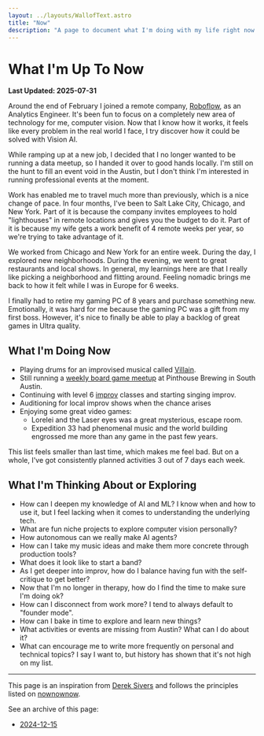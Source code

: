 ```yaml
---
layout: ../layouts/WallofText.astro
title: "Now"
description: "A page to document what I'm doing with my life right now."
---
```

# What I'm Up To Now
**Last Updated: 2025-07-31**

Around the end of February I joined a remote company, [Roboflow](https://www.roboflow.com), as an Analytics Engineer. It's been fun to focus on a completely new area of technology for me, computer vision. Now that I know how it works, it feels like every problem in the real world I face, I try discover how it could be solved with Vision AI.

While ramping up at a new job, I decided that I no longer wanted to be running a data meetup, so I handed it over to good hands locally. I'm still on the hunt to fill an event void in the Austin, but I don't think I'm interested in running professional events at the moment.

Work has enabled me to travel much more than previously, which is a nice change of pace. In four months, I've been to Salt Lake City, Chicago, and New York. Part of it is because the company invites employees to hold "lighthouses" in remote locations and gives you the budget to do it. Part of it is because my wife gets a work benefit of 4 remote weeks per year, so we're trying to take advantage of it.

We worked from Chicago and New York for an entire week. During the day, I explored new neighborhoods. During the evening, we went to great restaurants and local shows. In general, my learnings here are that I really like picking a neighborhood and flitting around. Feeling nomadic brings me back to how it felt while I was in Europe for 6 weeks.

I finally had to retire my gaming PC of 8 years and purchase something new. Emotionally, it was hard for me because the gaming PC was a gift from my first boss. However, it's nice to finally be able to play a backlog of great games in Ultra quality.

## What I'm Doing Now
- Playing drums for an improvised musical called [Villain](https://hideouttheatre.com/shows/Villain).
- Still running a [weekly board game meetup](https://www.meetup.com/games-and-grub-austin/) at Pinthouse Brewing in South Austin.
- Continuing with level 6 [improv](https://www.hideouttheatre.com/) classes and starting singing improv.
- Auditioning for local improv shows when the chance arises
- Enjoying some great video games:
  -  Lorelei and the Laser eyes was a great mysterious, escape room. 
  -  Expedition 33 had phenomenal music and the world building engrossed me more than any game in the past few years.

This list feels smaller than last time, which makes me feel bad. But on a whole, I've got consistently planned activities 3 out of 7 days each week. 

## What I'm Thinking About or Exploring
- How can I deepen my knowledge of AI and ML? I know when and how to use it, but I feel lacking when it comes to understanding the underlying tech.
- What are fun niche projects to explore computer vision personally?
- How autonomous can we really make AI agents?
- How can I take my music ideas and make them more concrete through production tools?
- What does it look like to start a band?
- As I get deeper into improv, how do I balance having fun with the self-critique to get better?
- Now that I'm no longer in therapy, how do I find the time to make sure I'm doing ok?
- How can I disconnect from work more? I tend to always default to "founder mode".
- How can I bake in time to explore and learn new things?
- What activities or events are missing from Austin? What can I do about it?
- What can encourage me to write more frequently on personal and technical topics? I say I want to, but history has shown that it's not high on my list.

---
This page is an inspiration from [Derek Sivers](https://sive.rs/now) and follows the principles listed on [nownownow](https://nownownow.com/about).

See an archive of this page:
- [2024-12-15](now-2024-12-15.md)